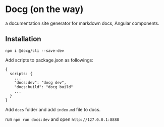 # Docg (on the way)

a documentation site generator for markdown docs, Angular components.

## Installation

```
npm i @docg/cli --save-dev
```

Add scripts to package.json as followings:

```
{
  scripts: {
    ...
    "docs:dev": "docg dev",
    "docs:build": "docg build"
    ...
  }
}
```
Add `docs` folder and add `index.md` file to docs.

run `npm run docs:dev` and open `http://127.0.0.1:8888`
